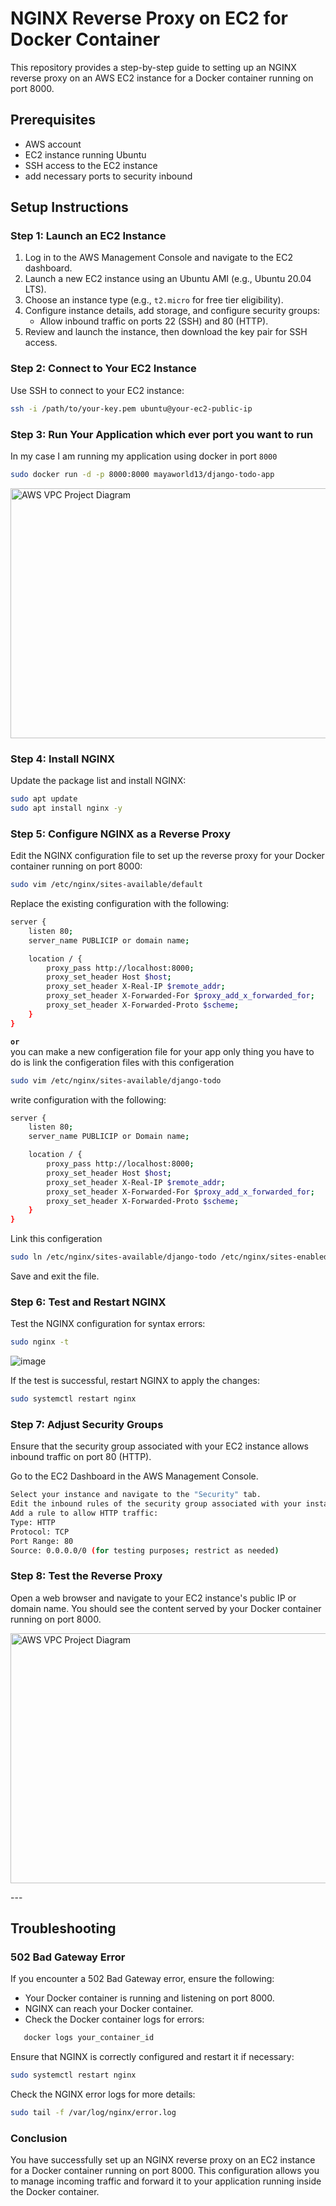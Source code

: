 # NGINX Reverse Proxy on EC2 for Docker Container

This repository provides a step-by-step guide to setting up an NGINX reverse proxy on an AWS EC2 instance for a Docker container running on port 8000.

## Prerequisites

- AWS account
- EC2 instance running Ubuntu
- SSH access to the EC2 instance
- add necessary ports to security inbound 
## Setup Instructions

### Step 1: Launch an EC2 Instance

1. Log in to the AWS Management Console and navigate to the EC2 dashboard.
2. Launch a new EC2 instance using an Ubuntu AMI (e.g., Ubuntu 20.04 LTS).
3. Choose an instance type (e.g., `t2.micro` for free tier eligibility).
4. Configure instance details, add storage, and configure security groups:
   - Allow inbound traffic on ports 22 (SSH) and 80 (HTTP).
5. Review and launch the instance, then download the key pair for SSH access.

### Step 2: Connect to Your EC2 Instance

Use SSH to connect to your EC2 instance:

```sh
ssh -i /path/to/your-key.pem ubuntu@your-ec2-public-ip
```

### Step 3: Run Your Application which ever port you want to run 
In my case I am running my application using docker in port `8000`

```sh
sudo docker run -d -p 8000:8000 mayaworld13/django-todo-app
```
<p>
  <img src="https://github.com/mayaworld13/proxy-server/assets/127987256/9d31f985-d2db-4660-8aec-8e29bc9ec512" alt="AWS VPC Project Diagram" width="700" height="400" />
</p>

### Step 4: Install NGINX
Update the package list and install NGINX:

```sh
sudo apt update
sudo apt install nginx -y
```


### Step 5: Configure NGINX as a Reverse Proxy
Edit the NGINX configuration file to set up the reverse proxy for your Docker container running on port 8000:
```sh
sudo vim /etc/nginx/sites-available/default
```
Replace the existing configuration with the following:

```sh
server {
    listen 80;
    server_name PUBLICIP or domain name;

    location / {
        proxy_pass http://localhost:8000;
        proxy_set_header Host $host;
        proxy_set_header X-Real-IP $remote_addr;
        proxy_set_header X-Forwarded-For $proxy_add_x_forwarded_for;
        proxy_set_header X-Forwarded-Proto $scheme;
    }
}
```

**`or`**
<br> you can make a new configeration file for your app only thing you have to do is link the configeration files with this configeration

```sh
sudo vim /etc/nginx/sites-available/django-todo
```

write  configuration with the following:

```sh
server {
    listen 80;
    server_name PUBLICIP or Domain name;

    location / {
        proxy_pass http://localhost:8000;
        proxy_set_header Host $host;
        proxy_set_header X-Real-IP $remote_addr;
        proxy_set_header X-Forwarded-For $proxy_add_x_forwarded_for;
        proxy_set_header X-Forwarded-Proto $scheme;
    }
}
```
Link this configeration

```sh
sudo ln /etc/nginx/sites-available/django-todo /etc/nginx/sites-enabled
```

Save and exit the file.

### Step 6: Test and Restart NGINX
Test the NGINX configuration for syntax errors:

```sh
sudo nginx -t
```
![image](https://github.com/mayaworld13/proxy-server/assets/127987256/2112be65-fe39-4d26-b362-8921c7da056c)

If the test is successful, restart NGINX to apply the changes:

```sh
sudo systemctl restart nginx
```

### Step 7: Adjust Security Groups
Ensure that the security group associated with your EC2 instance allows inbound traffic on port 80 (HTTP).

Go to the EC2 Dashboard in the AWS Management Console.

```sh
Select your instance and navigate to the "Security" tab.
Edit the inbound rules of the security group associated with your instance.
Add a rule to allow HTTP traffic:
Type: HTTP
Protocol: TCP
Port Range: 80
Source: 0.0.0.0/0 (for testing purposes; restrict as needed)
```
### Step 8: Test the Reverse Proxy

Open a web browser and navigate to your EC2 instance's public IP or domain name. You should see the content served by your Docker container running on port 8000.

<p>
  <img src="https://github.com/mayaworld13/proxy-server/assets/127987256/15b00b58-0fc2-4fb7-8258-03dd7564ee95" alt="AWS VPC Project Diagram" width="800" height="400" />
</p>
---

## Troubleshooting

### 502 Bad Gateway Error
If you encounter a 502 Bad Gateway error, ensure the following:

   - Your Docker container is running and listening on port 8000.
   - NGINX can reach your Docker container.
   - Check the Docker container logs for errors:

   ```sh
      docker logs your_container_id
   ```

Ensure that NGINX is correctly configured and restart it if necessary:

```sh
sudo systemctl restart nginx
```

Check the NGINX error logs for more details:

```sh
sudo tail -f /var/log/nginx/error.log
```

### Conclusion
You have successfully set up an NGINX reverse proxy on an EC2 instance for a Docker container running on port 8000. This configuration allows you to manage incoming traffic and forward it to your application running inside the Docker container.







